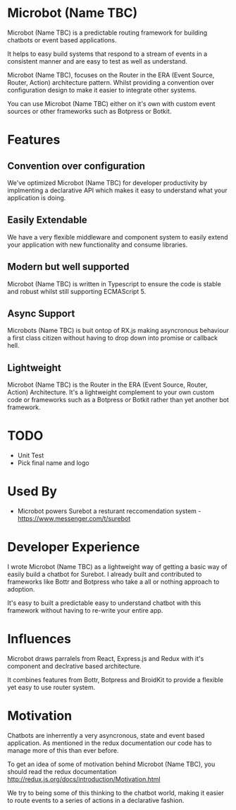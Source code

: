 # Microbot (Name TBC)

Microbot (Name TBC) is a predictable routing framework for building chatbots or event based applications.

It helps to easy build systems that respond to a stream of events in a consistent manner and are easy to test as well as understand.

Microbot (Name TBC), focuses on the Router in the ERA (Event Source, Router, Action) architecture pattern. Whilst providing a convention over configuration design to make it easier to integrate other systems.

You can use Microbot (Name TBC) either on it's own with custom event sources or other frameworks such as Botpress or Botkit.

# Features

## Convention over configuration

We've optimized Microbot (Name TBC) for developer productivity
by implmenting a declarative API which makes it easy to
understand what your application is doing.

## Easily Extendable

We have a very flexible middleware and component system to
easily extend your application with new functionality and consume
libraries.

## Modern but well supported

Microbot (Name TBC) is written in Typescript to ensure
the code is stable and robust whilst still supporting ECMAScript 5.

## Async Support

Microbots (Name TBC) is buit ontop of RX.js making asyncronous 
behaviour a first class citizen without having to drop down into
promise or callback hell.

## Lightweight

Microbot (Name TBC) is the Router in the ERA (Event Source, Router, Action) Architecture.
It's a lightweight complement to your own custom code or frameworks such as a Botpress or Botkit
rather than yet another bot framework.

# TODO
- Unit Test
- Pick final name and logo

# Used By

- Microbot powers Surebot a resturant reccomendation system - https://www.messenger.com/t/surebot

# Developer Experience

I wrote Microbot (Name TBC) as a lightweight way of getting a basic way of easily build a chatbot for Surebot. I already built and contributed to frameworks like Bottr and Botpress who take a
all or nothing approach to adoption.

It's easy to built a predictable easy to understand chatbot with this framework without having to re-write your entire app. 

# Influences

Microbot draws parralels from React, Express.js and Redux with it's component and declrative based architecture.

It combines features from Bottr, Botpress and BroidKit to provide a flexible yet easy to use router system.

# Motivation

Chatbots are inherrently a very asyncronous, state and event based application.
As mentioned in the redux documentation our code has to manage more of this than ever before.

To get an idea of some of motivation behind Microbot (Name TBC), you should read the
redux documentation http://redux.js.org/docs/introduction/Motivation.html

We try to being some of this thinking to the chatbot world, making it easier to route
events to a series of actions in a declarative fashion. 
